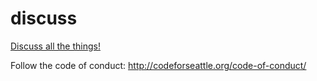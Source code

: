 # discuss

[Discuss all the things!](./issues)

Follow the code of conduct: http://codeforseattle.org/code-of-conduct/
